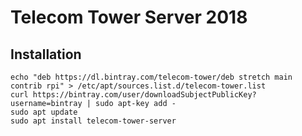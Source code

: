 # Telecom Tower Server 2018

## Installation

```
echo "deb https://dl.bintray.com/telecom-tower/deb stretch main contrib rpi" > /etc/apt/sources.list.d/telecom-tower.list
curl https://bintray.com/user/downloadSubjectPublicKey?username=bintray | sudo apt-key add -
sudo apt update
sudo apt install telecom-tower-server
```
